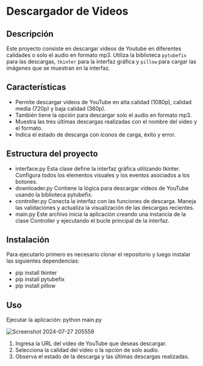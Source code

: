# Descargador de Videos

## Descripción

Este proyecto consiste en descargar videos de Youtube en diferentes calidades o solo el audio en formato mp3. Utiliza la biblioteca `pytubefix` para las descargas, `tkinter` para la interfaz gráfica y `pillow` para cargar las imágenes que se muestran en la interfaz.

## Características

*   Permite descargar videos de YouTube en alta calidad (1080p), calidad media (720p) y baja calidad (360p).
*   También tiene la opción para descargar solo el audio en formato mp3.
*   Muestra las tres últimas descargas realizadas con el nombre del video y el formato.
*   Indica el estado de descarga con íconos de carga, éxito y error.

## Estructura del proyecto

*   interface.py
Esta clase define la interfaz gráfica utilizando tkinter. Configura todos los elementos visuales y los eventos asociados a los botones.
*   downloader.py
Contiene la lógica para descargar videos de YouTube usando la biblioteca pytubefix.
*   controller.py
Conecta la interfaz con las funciones de descarga. Maneja las validaciones y actualiza la visualización de las descargas recientes.
*   main.py
Este archivo inicia la aplicación creando una instancia de la clase Controller y ejecutando el bucle principal de la interfaz.

## Instalación

Para ejecutarlo primero es necesario clonar el repositorio y luego instalar las siguientes dependencias:

*  pip install tkinter
*  pip install pytubefix
*  pip install pillow

## Uso
Ejecutar la aplicación:
python main.py

![Screenshot 2024-07-27 205559](https://github.com/user-attachments/assets/a5a1ac85-2a9e-4bab-a979-2a4fefac6cca)

1. Ingresa la URL del video de YouTube que deseas descargar.
2. Selecciona la calidad del video o la opción de solo audio.
3. Observa el estado de la descarga y las últimas descargas realizadas.
